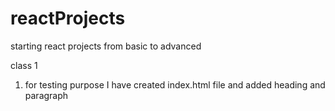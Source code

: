 # reactProjects
starting react projects from basic to advanced 

class 1

1. for testing purpose I have created index.html file and added heading and paragraph
